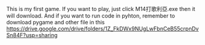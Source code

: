 This is my first game. If you want to play, just click M14打歌利亞.exe then it will download.
And if you want to run code in pyhton, remember to download pygame and other file in this 
https://drive.google.com/drive/folders/1Z_FkDWx9NUgLwFbnCeB55crpnDvSn84F?usp=sharing
